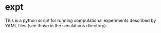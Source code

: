 expt
====

This is a python script for running computational experiments described by YAML
files (see those in the simulations directory).
